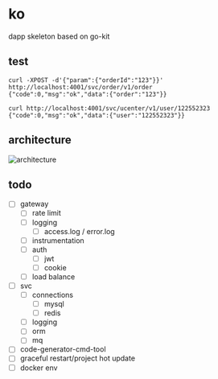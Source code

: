 # ko

dapp skeleton based on go-kit

## test

```
curl -XPOST -d'{"param":{"orderId":"123"}}' http://localhost:4001/svc/order/v1/order
{"code":0,"msg":"ok","data":{"order":"123"}}

curl http://localhost:4001/svc/ucenter/v1/user/122552323
{"code":0,"msg":"ok","data":{"user":"122552323"}}
```

## architecture


![architecture](https://ws3.sinaimg.cn/large/006tNc79gy1fqwe7f2kn6j31kw0v1dli.jpg)

## todo

- [ ] gateway
    - [ ] rate limit
    - [ ] logging
        - [ ] access.log / error.log
    - [ ] instrumentation
    - [ ] auth
        - [ ] jwt
        - [ ] cookie
    - [ ] load balance
- [ ] svc 
    - [ ] connections
        - [ ] mysql
        - [ ] redis
    - [ ] logging
    - [ ] orm
    - [ ] mq
- [ ] code-generator-cmd-tool
- [ ] graceful restart/project hot update
- [ ] docker env
